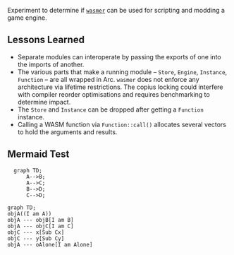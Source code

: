 
Experiment to determine if [`wasmer`](https://wasmer.io/) can be used for scripting and modding a game engine.

## Lessons Learned

- Separate modules can interoperate by passing the exports of one into the imports of another.
- The various parts that make a running module – `Store`, `Engine`, `Instance`, `Function` – are
  all wrapped in Arc. `wasmer` does not enforce any architecture via lifetime restrictions. The copius
  locking could interfere with compiler reorder optimisations and requires benchmarking to determine impact.
- The `Store` and `Instance` can be dropped after getting a `Function` instance.
- Calling a WASM function via `Function::call()` allocates several vectors to hold the arguments and results.

## Mermaid Test

```mermaid
  graph TD;
      A-->B;
      A-->C;
      B-->D;
      C-->D;
```

```mermaid
graph TD;
objA((I am A))
objA --- objB[I am B]
objA --- objC[I am C]
objC --- x[Sub Cx]
objC --- y[Sub Cy]
objA --- oAlone[I am Alone]
```
